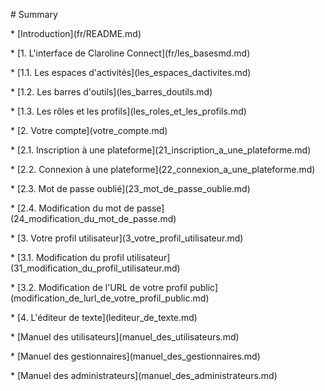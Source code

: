 \# Summary

\* \[Introduction\]\(fr\/README.md\)

\* \[1. L'interface de Claroline Connect\]\(fr\/les\_basesmd.md\)

\* \[1.1. Les espaces d'activités\]\(les\_espaces\_dactivites.md\)

\* \[1.2. Les barres d'outils\]\(les\_barres\_doutils.md\)

\* \[1.3. Les rôles et les profils\]\(les\_roles\_et\_les\_profils.md\)

\* \[2. Votre compte\]\(votre\_compte.md\)

\* \[2.1. Inscription à une plateforme\]\(21\_inscription\_a\_une\_plateforme.md\)

\* \[2.2. Connexion à une plateforme\]\(22\_connexion\_a\_une\_plateforme.md\)

\* \[2.3. Mot de passe oublié\]\(23\_mot\_de\_passe\_oublie.md\)

\* \[2.4. Modification du mot de passe\]\(24\_modification\_du\_mot\_de\_passe.md\)

\* \[3. Votre profil utilisateur\]\(3\_votre\_profil\_utilisateur.md\)

\* \[3.1. Modification du profil utilisateur\]\(31\_modification\_du\_profil\_utilisateur.md\)

\* \[3.2. Modification de l'URL de votre profil public\]\(modification\_de\_lurl\_de\_votre\_profil\_public.md\)

\* \[4. L'éditeur de texte\]\(lediteur\_de\_texte.md\)

\* \[Manuel des utilisateurs\]\(manuel\_des\_utilisateurs.md\)

\* \[Manuel des gestionnaires\]\(manuel\_des\_gestionnaires.md\)

\* \[Manuel des administrateurs\]\(manuel\_des\_administrateurs.md\)

